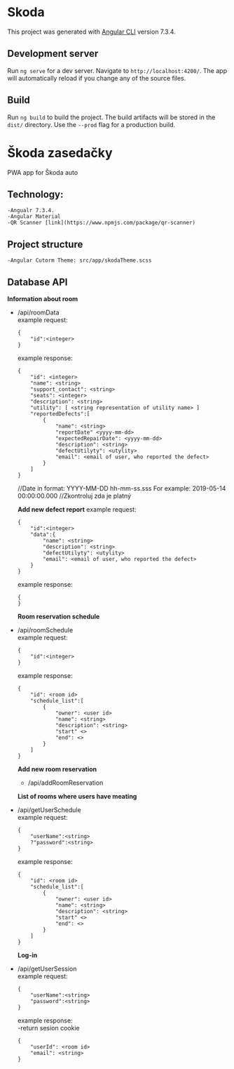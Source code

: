# Skoda

This project was generated with [Angular CLI](https://github.com/angular/angular-cli) version 7.3.4.

## Development server

Run `ng serve` for a dev server. Navigate to `http://localhost:4200/`. The app will automatically reload if you change any of the source files.

## Build

Run `ng build` to build the project. The build artifacts will be stored in the `dist/` directory. Use the `--prod` flag for a production build.

# Škoda zasedačky
PWA app for Škoda auto

## Technology:<br/>
    -Angualr 7.3.4.  
    -Angular Material  
    -QR Scanner [link](https://www.npmjs.com/package/qr-scanner)  

## Project structure  
    -Angular Cutorm Theme: src/app/skodaTheme.scss

## Database API

**Information about room**
- /api/roomData<br/>
    example request:
    ```
    {
        "id":<integer>
    }
    ```
    example response:
    ```
    {   
        "id": <integer>
        "name": <string>
        "support_contact": <string>
        "seats": <integer>
        "description": <string>
        "utility": [ <string representation of utility name> ]
        "reportedDefects":[
            {
                "name": <string>
                "reportDate" <yyyy-mm-dd>
                "expectedRepairDate": <yyyy-mm-dd>
                "description": <string>
                "defectUtilyty": <utylity>
                "email": <email of user, who reported the defect>
            }
        ]
    }
    ```
    
    //Date in format: YYYY-MM-DD hh-mm-ss.sss  For example: 2019-05-14 00:00:00.000
    //Zkontroluj zda je platný

    **Add new defect report**
    example request:
    ```
    {
        "id":<integer>
        "data":{
            "name": <string>
            "description": <string>
            "defectUtilyty": <utylity>
            "email": <email of user, who reported the defect>
        }
    }
    ```
    example response:
    ```
    {   
    }
    ```
    
    **Room reservation schedule**
- /api/roomSchedule <br/>
    example request:
    ```
    {
        "id":<integer>
    }
    ```
    example response:
    ```
    {   
        "id": <room id>
        "schedule_list":[
            {
                "owner": <user id>
                "name": <string>
                "description": <string>
                "start" <>
                "end": <>
            }
        ]
    }
    ```
    **Add new room reservation**
    - /api/addRoomReservation<br/>
    
    
    **List of rooms where users have meating**
- /api/getUserSchedule<br/>
    example request:
    ```
    {
        "userName":<string>
        ?"password":<string>
    }
    ```
    example response:
    ```
    {   
        "id": <room id>
        "schedule_list":[
            {
                "owner": <user id>
                "name": <string>
                "description": <string>
                "start" <>
                "end": <>
            }
        ]
    }
    ```
    
    
    **Log-in**
- /api/getUserSession<br/>
    example request:
    ```
    {
        "userName":<string>
        "password":<string>
    }
    ```
    example response:<br/>
        -return sesion cookie
    ```
    {   
        "userId": <room id>
        "email": <string>
    }
    ```
